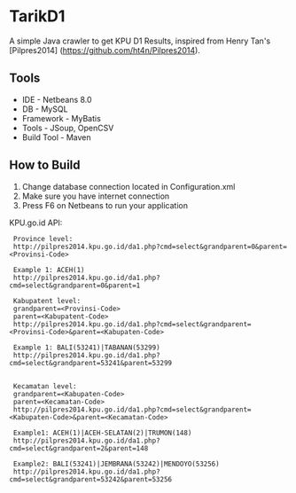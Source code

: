 TarikD1
===========
A simple Java crawler to get KPU D1 Results, inspired from Henry Tan's [Pilpres2014] (https://github.com/ht4n/Pilpres2014).

Tools
-------------------
* IDE - Netbeans 8.0
* DB - MySQL
* Framework - MyBatis
* Tools - JSoup, OpenCSV
* Build Tool - Maven

How to Build
-------------------
1. Change database connection located in Configuration.xml      
2. Make sure you have internet connection
3. Press F6 on Netbeans to run your application


KPU.go.id API:
     
     Province level:
     http://pilpres2014.kpu.go.id/da1.php?cmd=select&grandparent=0&parent=<Provinsi-Code>
     
     Example 1: ACEH(1)
     http://pilpres2014.kpu.go.id/da1.php?cmd=select&grandparent=0&parent=1
     
     Kabupatent level:
     grandparent=<Provinsi-Code>
     parent=<Kabupatent-Code>
     http://pilpres2014.kpu.go.id/da1.php?cmd=select&grandparent=<Provinsi-Code>&parent=<Kabupaten-Code>
     
     Example 1: BALI(53241)|TABANAN(53299)
     http://pilpres2014.kpu.go.id/da1.php?cmd=select&grandparent=53241&parent=53299
     
     
     Kecamatan level:
     grandparent=<Kabupaten-Code>
     parent=<Kecamatan-Code>
     http://pilpres2014.kpu.go.id/da1.php?cmd=select&grandparent=<Kabupaten-Code>&parent=<Kecamatan-Code>
     
     Example1: ACEH(1)|ACEH-SELATAN(2)|TRUMON(148)
     http://pilpres2014.kpu.go.id/da1.php?cmd=select&grandparent=2&parent=148
     
     Example2: BALI(53241)|JEMBRANA(53242)|MENDOYO(53256)
     http://pilpres2014.kpu.go.id/da1.php?cmd=select&grandparent=53242&parent=53256